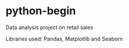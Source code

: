 # python-begin

Data analysis project on retail sales

Libraries used: Pandas, Matplotlib and Seaborn
